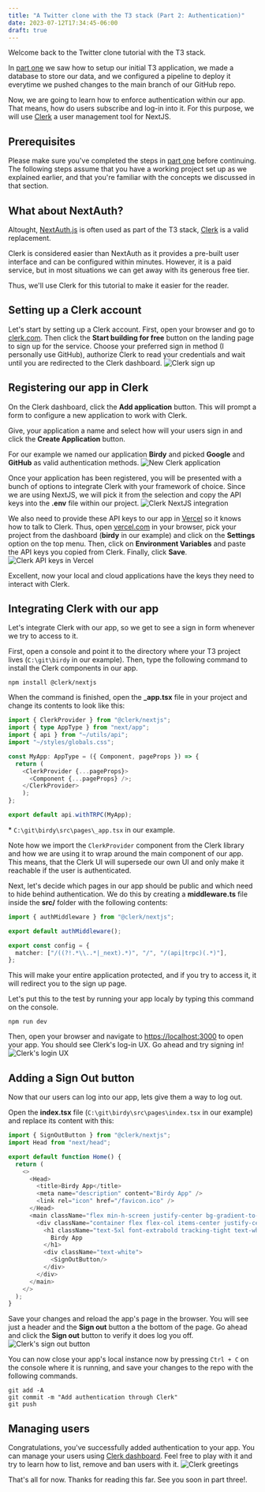 ```yaml
---
title: "A Twitter clone with the T3 stack (Part 2: Authentication)"
date: 2023-07-12T17:34:45-06:00
draft: true
---
```


Welcome back to the Twitter clone tutorial with the T3 stack.

In [part one](../t3-tutorial-part-1) we saw how to setup our initial T3 application, we made a database to store our data, and we configured a pipeline to deploy it everytime we pushed changes to the main branch of our GitHub repo.

Now, we are going to learn how to enforce authentication within our app. That means, how do users subscribe and log-in into it. For this purpose, we will use [Clerk](https://clerk.com) a user management tool for NextJS.

## Prerequisites
Please make sure you've completed the steps in [part one](../t3-tutorial-part-1) before continuing. The following steps assume that you have a working project set up as we explained earlier, and that you're familiar with the concepts we discussed in that section.

## What about NextAuth?
Altought, [NextAuth.js](https://next-auth.js.org/) is often used as part of the T3 stack, [Clerk](https://clerk.com) is a valid replacement.

Clerk is considered easier than NextAuth as it provides a pre-built user interface and can be configured within minutes. However, it is a paid service, but in most situations we can get away with its generous free tier.

Thus, we'll use Clerk for this tutorial to make it easier for the reader.

## Setting up a Clerk account
Let's start by setting up a Clerk account. First, open your browser and go to [clerk.com](https://clerk.com). Then click the **Start building for free** button on the landing page to sign up for the service. Choose your preferred sign in method (I personally use GitHub), authorize Clerk to read your credentials and wait until you are redirected to the Clerk dashboard. 
![Clerk sign up](images/clerk-sign-up.gif)

## Registering our app in Clerk
On the Clerk dashboard, click the **Add application** button. This will prompt a form to configure a new application to work with Clerk.

Give, your application a name and select how will your users sign in and click the **Create Application** button.

For our example we named our application **Birdy** and picked **Google** and **GitHub** as valid authentication methods.
![New Clerk application](images/clerk-new-application.png)

Once your application has been registered, you will be presented with a bunch of options to integrate Clerk with your framework of choice. Since we are using NextJS, we will pick it from the selection and copy the API keys into the **.env** file within our project.
![Clerk NextJS integration](images/clerk-nextjs.png)

We also need to provide these API keys to our app in [Vercel](https://vercel.com) so it knows how to talk to Clerk. Thus, open [vercel.com](https://vercel.com) in your browser, pick your project from the dashboard (**birdy** in our example) and click on the **Settings** option on the top menu. Then, click on **Environment Variables** and paste the API keys you copied from Clerk. Finally, click **Save**.
![Clerk API keys in Vercel](images/vercel-clerk-keys.png)

Excellent, now your local and cloud applications have the keys they need to interact with Clerk. 

## Integrating Clerk with our app
Let's integrate Clerk with our app, so we get to see a sign in form whenever we try to access to it.

First, open a console and point it to the directory where your T3 project lives (`C:\git\birdy` in our example). Then, type the following command to install the Clerk components in our app. 
```text
npm install @clerk/nextjs
```

When the command is finished, open the **_app.tsx** file in your project and change its contents to look like this:
```typescript
import { ClerkProvider } from "@clerk/nextjs";
import { type AppType } from "next/app";
import { api } from "~/utils/api";
import "~/styles/globals.css";

const MyApp: AppType = ({ Component, pageProps }) => {
  return (
    <ClerkProvider {...pageProps}>
      <Component {...pageProps} />;
    </ClerkProvider>
    );
};

export default api.withTRPC(MyApp);
```
\* `C:\git\birdy\src\pages\_app.tsx` in our example.

Note how we import the `ClerkProvider` component from the Clerk library and how we are using it to wrap around the main component of our app. This means, that the Clerk UI will supersede our own UI and only make it reachable if the user is authenticated.

Next, let's decide which pages in our app should be public and which need to hide behind authentication. We do this by creating a **middleware.ts** file inside the **src/** folder with the following contents:
```typescript
import { authMiddleware } from "@clerk/nextjs";

export default authMiddleware();

export const config = {
  matcher: ["/((?!.*\\..*|_next).*)", "/", "/(api|trpc)(.*)"],
};
```
This will make your entire application protected, and if you try to access it, it will redirect you to the sign up page.

Let's put this to the test by running your app localy by typing this command on the console.
```text
npm run dev
```
Then, open your browser and navigate to [https://localhost:3000](https://localhost:3000) to open your app. You should see Clerk's log-in UX. Go ahead and try signing in!
![Clerk's login UX](images/clerk-login-ux.png)

## Adding a Sign Out button
Now that our users can log into our app, lets give them a way to log out. 

Open the **index.tsx** file (`C:\git\birdy\src\pages\index.tsx` in our example) and replace its content with this:
```typescript
import { SignOutButton } from "@clerk/nextjs";
import Head from "next/head";

export default function Home() {
  return (
    <>
      <Head>
        <title>Birdy App</title>
        <meta name="description" content="Birdy App" />
        <link rel="icon" href="/favicon.ico" />
      </Head>
      <main className="flex min-h-screen justify-center bg-gradient-to-b from-[#2e026d] to-[#15162c]">
        <div className="container flex flex-col items-center justify-center gap-12">
          <h1 className="text-5xl font-extrabold tracking-tight text-white sm:text-[5rem]">
            Birdy App
          </h1>
          <div className="text-white">
            <SignOutButton/>
          </div>
        </div>
      </main>
    </>
  );
}
```

Save your changes and reload the app's page in the browser. You will see just a header and the **Sign out** button a the bottom of the page. Go ahead and click the **Sign out** button to verify it does log you off.
![Clerk's sign out button](images/clerk-sign-out-button.png)

You can now close your app's local instance now by pressing `Ctrl + C` on the console where it is running, and save your changes to the repo with the following commands.
```text
git add -A
git commit -m "Add authentication through Clerk"
git push
```

## Managing users
Congratulations, you've successfully added authentication to your app. You can manage your users using [Clerk dashboard](https://dashboard.clerk.com/). Feel free to play with it and try to learn how to list, remove and ban users with it.
![Clerk greetings](images/clerk-greetings.png)


That's all for now. Thanks for reading this far. See you soon in part three!.